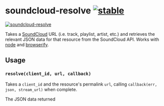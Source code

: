 # soundcloud-resolve [![stable](http://hughsk.github.io/stability-badges/dist/stable.svg)](http://github.com/hughsk/stability-badges) #

[![soundcloud-resolve](https://nodei.co/npm/soundcloud-resolve.png?mini=true)](https://nodei.co/npm/soundcloud-resolve)

Takes a [SoundCloud](http://soundcloud.com) URL (i.e. track, playlist, artist,
etc.) and retrieves the relevant JSON data for that resource from the
SoundCloud API. Works with [node](http://nodejs.org/) and
[browserify](http://browserify.org/).

## Usage ##

### `resolve(client_id, url, callback)` ###

Takes a `client_id` and the resource's permalink `url`, calling
`callback(err, json, stream_url)` when complete.

The JSON data returned
